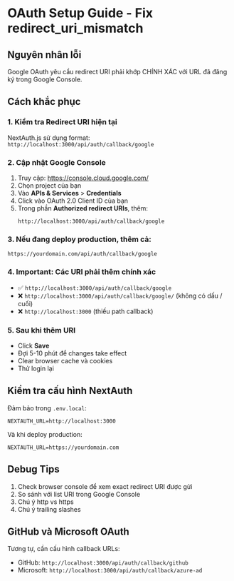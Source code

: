 # OAuth Setup Guide - Fix redirect_uri_mismatch

## Nguyên nhân lỗi
Google OAuth yêu cầu redirect URI phải khớp CHÍNH XÁC với URL đã đăng ký trong Google Console.

## Cách khắc phục

### 1. Kiểm tra Redirect URI hiện tại
NextAuth.js sử dụng format: `http://localhost:3000/api/auth/callback/google`

### 2. Cập nhật Google Console
1. Truy cập: https://console.cloud.google.com/
2. Chọn project của bạn
3. Vào **APIs & Services** > **Credentials**
4. Click vào OAuth 2.0 Client ID của bạn
5. Trong phần **Authorized redirect URIs**, thêm:
   ```
   http://localhost:3000/api/auth/callback/google
   ```
   
### 3. Nếu đang deploy production, thêm cả:
   ```
   https://yourdomain.com/api/auth/callback/google
   ```

### 4. Important: Các URI phải thêm chính xác
- ✅ `http://localhost:3000/api/auth/callback/google` 
- ❌ `http://localhost:3000/api/auth/callback/google/` (không có dấu / cuối)
- ❌ `http://localhost:3000` (thiếu path callback)

### 5. Sau khi thêm URI
- Click **Save**
- Đợi 5-10 phút để changes take effect
- Clear browser cache và cookies
- Thử login lại

## Kiểm tra cấu hình NextAuth

Đảm bảo trong `.env.local`:
```
NEXTAUTH_URL=http://localhost:3000
```

Và khi deploy production:
```
NEXTAUTH_URL=https://yourdomain.com
```

## Debug Tips
1. Check browser console để xem exact redirect URI được gửi
2. So sánh với list URI trong Google Console
3. Chú ý http vs https
4. Chú ý trailing slashes

## GitHub và Microsoft OAuth
Tương tự, cần cấu hình callback URLs:
- GitHub: `http://localhost:3000/api/auth/callback/github`
- Microsoft: `http://localhost:3000/api/auth/callback/azure-ad`